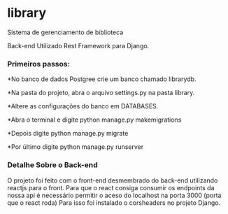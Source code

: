 # library
Sistema de gerenciamento de biblioteca

Back-end
Utilizado Rest Framework para Django.


### Primeiros passos:
*No banco de dados Postgree crie um banco chamado librarydb.

*Na pasta do projeto, abra o arquivo settings.py na pasta library.

*Altere as configurações do banco em DATABASES.

*Abra o terminal e digite python manage.py makemigrations

*Depois digite python manage.py migrate

*Por último digite python manage.py runserver

### Detalhe Sobre o Back-end
O projeto foi feito com o front-end desmembrado do back-end utilizando reactjs para o front.
Para que o react consiga consumir os endpoints da nossa api é necessário permitir o aceso do localhost na porta 3000 (porta que o react roda)
Para isso foi instalado o corsheaders no projeto Django.

